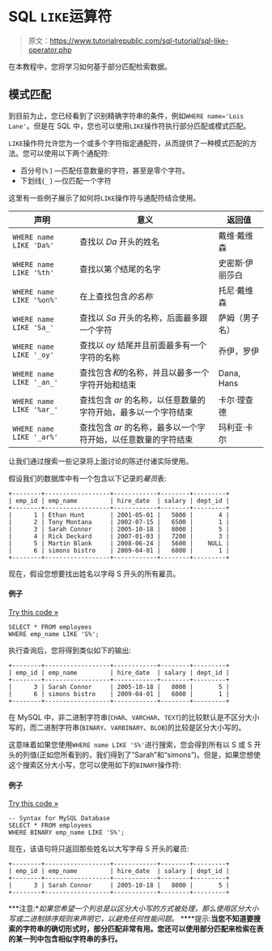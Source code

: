 # SQL `LIKE`运算符

> 原文：<https://www.tutorialrepublic.com/sql-tutorial/sql-like-operator.php>

在本教程中，您将学习如何基于部分匹配检索数据。

## 模式匹配

到目前为止，您已经看到了识别精确字符串的条件，例如`WHERE name='Lois Lane'`。但是在 SQL 中，您也可以使用`LIKE`操作符执行部分匹配或模式匹配。

`LIKE`操作符允许您为一个或多个字符指定通配符，从而提供了一种模式匹配的方法。您可以使用以下两个通配符:

*   百分号(`%` ) —匹配任意数量的字符，甚至是零个字符。
*   下划线(`_` ) —仅匹配一个字符

这里有一些例子展示了如何将`LIKE`操作符与通配符结合使用。

| 声明 | 意义 | 返回值 |
| --- | --- | --- |
| `WHERE name LIKE 'Da%'` | 查找以 *Da* 开头的姓名 | 戴维·戴维森 |
| `WHERE name LIKE '%th'` | 查找以第*个*结尾的名字 | 史密斯·伊丽莎白 |
| `WHERE name LIKE '%on%'` | 在上查找包含*的名称* | 托尼·戴维森 |
| `WHERE name LIKE 'Sa_'` | 查找以 *Sa* 开头的名称，后面最多跟一个字符 | 萨姆（男子名） |
| `WHERE name LIKE '_oy'` | 查找以 *oy* 结尾并且前面最多有一个字符的名称 | 乔伊，罗伊 |
| `WHERE name LIKE '_an_'` | 查找包含*和*的名称，并且以最多一个字符开始和结束 | Dana, Hans |
| `WHERE name LIKE '%ar_'` | 查找包含 *ar* 的名称，以任意数量的字符开始，最多以一个字符结束 | 卡尔·理查德 |
| `WHERE name LIKE '_ar%'` | 查找包含 *ar* 的名称，最多以一个字符开始，以任意数量的字符结束 | 玛利亚·卡尔 |

让我们通过搜索一些记录将上面讨论的陈述付诸实际使用。

假设我们的数据库中有一个包含以下记录的*雇员*表:

```
+--------+------------------+------------+--------+---------+
| emp_id | emp_name         | hire_date  | salary | dept_id |
+--------+------------------+------------+--------+---------+
|      1 | Ethan Hunt       | 2001-05-01 |   5000 |       4 |
|      2 | Tony Montana     | 2002-07-15 |   6500 |       1 |
|      3 | Sarah Connor     | 2005-10-18 |   8000 |       5 |
|      4 | Rick Deckard     | 2007-01-03 |   7200 |       3 |
|      5 | Martin Blank     | 2008-06-24 |   5600 |    NULL |
|      6 | simons bistro    | 2009-04-01 |   6000 |       1 |
+--------+------------------+------------+--------+---------+

```

现在，假设您想要找出姓名以字母 S 开头的所有雇员。

#### 例子

[Try this code »](../codelab.php?topic=sql&file=pattern-matching-with-like-operator "Try this code using online Editor")

```
SELECT * FROM employees 
WHERE emp_name LIKE 'S%';
```

执行查询后，您将得到类似如下的输出:

```
+--------+------------------+------------+--------+---------+
| emp_id | emp_name         | hire_date  | salary | dept_id |
+--------+------------------+------------+--------+---------+
|      3 | Sarah Connor     | 2005-10-18 |   8000 |       5 |
|      6 | simons bistro    | 2009-04-01 |   6000 |       1 |
+--------+------------------+------------+--------+---------+

```

在 MySQL 中，非二进制字符串(`CHAR`、`VARCHAR`、`TEXT`)的比较默认是不区分大小写的，而二进制字符串(`BINARY`、`VARBINARY`、`BLOB`)的比较是区分大小写的。

这意味着如果您使用`WHERE name LIKE 'S%'`进行搜索，您会得到所有以 S 或 S 开头的列值(正如您所看到的，我们得到了“Sarah”和“simons”)。但是，如果您想使这个搜索区分大小写，您可以使用如下的`BINARY`操作符:

#### 例子

[Try this code »](javascript:void(0); "Not Supported in Web SQL")

```
-- Syntax for MySQL Database 
SELECT * FROM employees 
WHERE BINARY emp_name LIKE 'S%';
```

现在，该语句将只返回那些姓名以大写字母 S 开头的雇员:

```
+--------+------------------+------------+--------+---------+
| emp_id | emp_name         | hire_date  | salary | dept_id |
+--------+------------------+------------+--------+---------+
|      3 | Sarah Connor     | 2005-10-18 |   8000 |       5 |
+--------+------------------+------------+--------+---------+

```

 ***注意:**如果您希望一个列总是以区分大小写的方式被处理，那么使用区分大小写或二进制排序规则来声明它，以避免任何性能问题。*  ****提示:**当您不知道要搜索的字符串的确切形式时，部分匹配非常有用。您还可以使用部分匹配来检索在表的某一列中包含相似字符串的多行。**